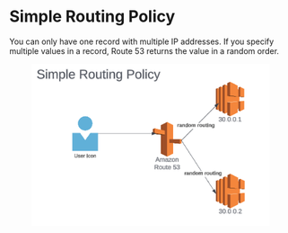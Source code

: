 # Simple Routing Policy

You can only have one record with multiple IP addresses. If you specify multiple values in a record, Route 53 returns the value in a random order.&#x20;

<figure><img src="../../../../../../.gitbook/assets/image (27) (1) (1) (1) (1) (1).png" alt=""><figcaption></figcaption></figure>
